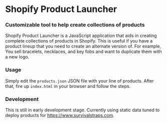 # Shopify Product Launcher
### Customizable tool to help create collections of products

Shopify Product Launcher is a JavaScript application that aids in creating
complete collections of products in Shopify. This is useful if you have a 
product lineup that you need to create an alternate version of. For example,
You sell bracelets, necklaces, and key fobs and want to duplicate them 
with a new logo. 

### Usage

Simply edit the `products.json` JSON file with your line of products. After
that, fire up `index.html` in your browser and follow the steps. 

### Development

This is still in early development stage. Currently using static data 
tuned to deploy products for https://www.survivalstraps.com. 